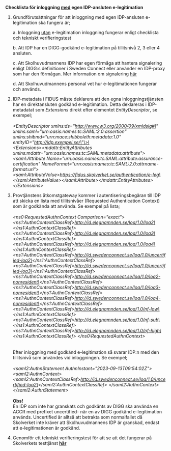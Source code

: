**Checklista för inloggning <ins>med</ins> egen IDP-ansluten
e-legitimation**

1.  Grundförutsättningar för att inloggning med egen IDP-ansluten
    e-legitimation ska fungera är;

    a.  Inloggning <ins>utan</ins> e-legitimation inloggning fungerar
        enligt checklista och tekniskt verifieringstest

    b.  Att IDP har en DIGG-godkänd e-legitimation på tillitsnivå 2, 3
        eller 4 ansluten.

    c.  Att Skolhuvudmannens IDP har egen förmåga att hantera
        signalering enligt DIGG:s definitioner i Sweden Connect eller
        använder en IDP-proxy som har den förmågan. Mer information om
        signalering [här](docs/Signalering%20av%20tillitsniva%CC%8A%20till%20Skolverkets%20provtja%CC%88nst%20vid%20inloggning%20med%20e-legitimation.pdf)

    d.  Att Skolhuvudmannens personal vet hur e-legitimationen fungerar
        och används.

2.  IDP-metadata i FIDUS måste deklarera att den egna
    inloggningstjänsten har en direktansluten godkänd e-legitimation.
    Detta deklareras i IDP-metadatat som *Extensions* direkt efter
    elementet *EntityDescriptor*, se exempel;\
    \
    *\<EntityDescriptor xmlns:ds=\"http://www.w3.org/2000/09/xmldsig#\"
    xmlns:saml=\"urn:oasis:names:tc:SAML:2.0:assertion\"
    xmlns:shibmd=\"urn:mace:shibboleth:metadata:1.0\"
    entityID=\"http://idp.exempel.se/\"\>\
    \
    \<Extensions\>\<mdattr:EntityAttributes
    xmlns:mdattr=\"urn:oasis:names:tc:SAML:metadata:attribute\"\>\<saml:Attribute
    Name=\"urn:oasis:names:tc:SAML:attribute:assurance-certification\"
    NameFormat=\"urn:oasis:names:tc:SAML:2.0:attrname-format:uri\"\>\<saml:AttributeValue\>https://fidus.skolverket.se/authentication/e-leg\</saml:AttributeValue\>\</saml:Attribute\>\</mdattr:EntityAttributes\>\
    \</Extensions\>*

3.  Provtjänstens åtkomstgateway kommer i autentiseringsbegäran till IDP
    att skicka en lista med tillitsnivåer (Requested Authentication
    Context) som är godkända att använda. Se exempel på lista;\
    \
    *\<ns0:RequestedAuthnContext Comparison=\"exact\"\>
    \<ns1:AuthnContextClassRef\>http://id.elegnamnden.se/loa/1.0/loa2\</ns1:AuthnContextClassRef\>
    \<ns1:AuthnContextClassRef\>http://id.elegnamnden.se/loa/1.0/loa3\</ns1:AuthnContextClassRef\>
    \<ns1:AuthnContextClassRef\>http://id.elegnamnden.se/loa/1.0/loa4\</ns1:AuthnContextClassRef\>
    \<ns1:AuthnContextClassRef\>http://id.swedenconnect.se/loa/1.0/uncertified-loa2\</ns1:AuthnContextClassRef\>
    \<ns1:AuthnContextClassRef\>http://id.swedenconnect.se/loa/1.0/uncertified-loa3\</ns1:AuthnContextClassRef\>
    \<ns1:AuthnContextClassRef\>http://id.swedenconnect.se/loa/1.0/loa2-nonresident\</ns1:AuthnContextClassRef\>
    \<ns1:AuthnContextClassRef\>http://id.swedenconnect.se/loa/1.0/loa3-nonresident\</ns1:AuthnContextClassRef\>
    \<ns1:AuthnContextClassRef\>http://id.swedenconnect.se/loa/1.0/loa4-nonresident\</ns1:AuthnContextClassRef\>
    \<ns1:AuthnContextClassRef\>http://id.elegnamnden.se/loa/1.0/nf-low\</ns1:AuthnContextClassRef\>
    \<ns1:AuthnContextClassRef\>http://id.elegnamnden.se/loa/1.0/nf-sub\</ns1:AuthnContextClassRef\>
    \<ns1:AuthnContextClassRef\>http://id.elegnamnden.se/loa/1.0/nf-high\</ns1:AuthnContextClassRef\>
    \</ns0:RequestedAuthnContext\>*\
    \
    \
    Efter inloggning med godkänd e-legitimation så svarar IDP:n med den
    tillitsnivå som användes vid inloggningen. Se exempel;\
    \
    *\<saml2:AuthnStatement AuthnInstant=\"2023-09-13T09:54:02Z\"\>
    \<saml2:AuthnContext\>
    \<saml2:AuthnContextClassRef\>http://id.swedenconnect.se/loa/1.0/uncertified-loa2\</saml2:AuthnContextClassRef\>
    \</saml2:AuthnContext\> \</saml2:AuthnStatement\>*\
    \
    **Obs!**\
    En IDP som inte har granskats och godkänts av DIGG ska använda en
    ACCR med prefixet uncertified- när en av DIGG godkänd e-legitimation
    används. Uncertified är alltså att betrakta som normalfallet då
    Skolverket inte kräver att Skolhuvudmannens IDP är granskad, endast
    att e-legitimationen är godkänd.

4.  Genomför ett tekniskt verifieringstest för att se att det fungerar på Skolverkets testtjänst
    **[här](https://fidustest.skolverket.se/DNP/)**
